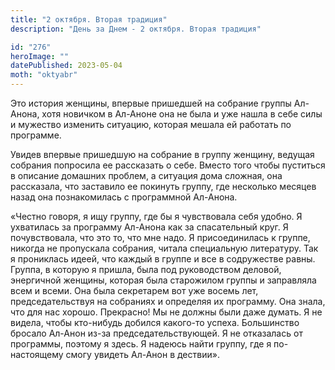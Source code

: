 ```yaml
---
title: "2 октября. Вторая традиция"
description: "День за Днем - 2 октября. Вторая традиция"

id: "276"
heroImage: ""
datePublished: 2023-05-04
moth: "oktyabr"
---
```


Это история женщины, впервые пришедшей на собрание группы Ал-Анона, хотя
новичком в Ал-Аноне она не была и уже нашла в себе силы и мужество изменить
ситуацию, которая мешала ей работать по программе.

Увидев впервые пришедшую на собрание в группу женщину, ведущая собрания
попросила ее рассказать о себе. Вместо того чтобы пуститься в описание
домашних проблем, а ситуация дома сложная, она рассказала, что заставило ее
покинуть группу, где несколько месяцев назад она познакомилась с программной
Ал-Анона.

«Честно говоря, я ищу группу, где бы я чувствовала себя удобно. Я ухватилась
за программу Ал-Анона как за спасательный круг. Я почувствовала, что это то,
что мне надо. Я присоединилась к группе, никогда не пропускала собрания,
читала специальную литературу. Так я прониклась идеей, что каждый в группе и
все в содружестве равны. Группа, в которую я пришла, была под руководством
деловой, энергичной женщины, которая была старожилом группы и заправляла всем
и всеми. Она была секретарем вот уже восемь лет, председательствуя на
собраниях и определяя их программу. Она знала, что для нас хорошо. Прекрасно!
Мы не должны были даже думать. Я не видела, чтобы кто-нибудь добился какого-то
успеха. Большинство бросало Ал-Анон из-за председательствующей. Я не
отказалась от программы, поэтому я здесь. Я надеюсь найти группу, где я по-
настоящему смогу увидеть Ал-Анон в дествии».
